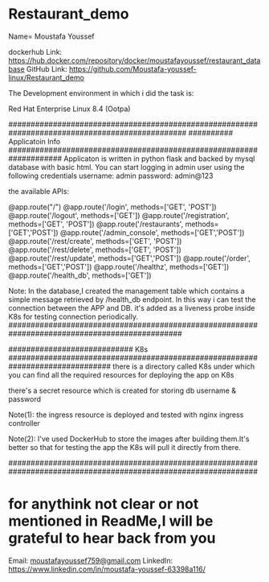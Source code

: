 # Restaurant_demo

Name= Moustafa Youssef


dockerhub Link: https://hub.docker.com/repository/docker/moustafayoussef/restaurant_database
GitHub Link: https://github.com/Moustafa-youssef-linux/Restaurant_demo




The Development environment in which i did the task is:

Red Hat Enterprise Linux 8.4 (Ootpa)




################################################################################################
########## Applicatoin Info ####################################################################
Applicaton is written in python flask and backed by mysql database with basic html.
You can start logging in admin user using the following credentials
username: admin
password: admin@123



the available APIs:

@app.route("/")
@app.route('/login', methods=['GET', 'POST'])
@app.route('/logout', methods=['GET'])
@app.route('/registration', methods=['GET', 'POST'])
@app.route('/restaurants', methods=['GET','POST'])
@app.route('/admin_console', methods=['GET','POST'])
@app.route('/rest/create', methods=['GET', 'POST'])
@app.route('/rest/delete', methods=['GET', 'POST'])
@app.route('/rest/update', methods=['GET','POST'])
@app.route('/order', methods=['GET','POST'])
@app.route('/healthz', methods=['GET'])
@app.route('/health_db', methods=['GET'])


Note: 
In the database,I created the management table which contains a simple 
message retrieved by /health_db endpoint. In this way i can test the connection between the APP and DB.
it's added as a liveness probe inside K8s for testing connection periodically.
###############################################################################################

############################ K8s ###############################################################################
there is a directory called K8s under which you can find all the required resources for deploying the app on K8s

there's a secret resource which is created for storing db username & password

Note(1):
the ingress resource is deployed and tested with nginx ingress controller

Note(2):
I've used DockerHub to store the images after building them.It's better so that for testing the app the K8s will pull it directly from there.

################################################################################################################


# for anythink not clear or not mentioned in ReadMe,I will be grateful to hear back from you

Email: moustafayoussef759@gmail.com
LinkedIn: https://www.linkedin.com/in/moustafa-youssef-63398a116/



